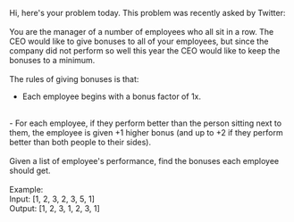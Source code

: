 Hi, here's your problem today. This problem was recently asked by Twitter:
<br>
<br>
You are the manager of a number of employees who all sit in a row. The CEO would like to give bonuses to all of your employees, but since the company did not perform so well this year the CEO would like to keep the bonuses to a minimum.
<br>
<br>
The rules of giving bonuses is that:
<br>
- Each employee begins with a bonus factor of 1x.
<br>
- For each employee, if they perform better than the person sitting next to them, the employee is given +1 higher bonus (and up to +2 if they perform better than both people to their sides).
<br>
<br>
Given a list of employee's performance, find the bonuses each employee should get.
<br>
<br>
Example:
<br>
Input: [1, 2, 3, 2, 3, 5, 1]
<br>
Output: [1, 2, 3, 1, 2, 3, 1]
